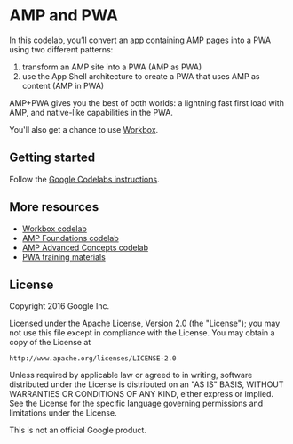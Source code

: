 # AMP and PWA

In this codelab, you’ll convert an app containing AMP pages into a PWA using two different patterns:

1. transform an AMP site into a PWA (AMP as PWA)
2. use the App Shell architecture to create a PWA that uses AMP as content (AMP in PWA)

AMP+PWA gives you the best of both worlds: a lightning fast first load with AMP, and native-like capabilities in the PWA.

You'll also get a chance to use [Workbox](https://workboxjs.org/).

## Getting started

Follow the [Google Codelabs instructions](https://codelabs.developers.google.com/codelabs/amp-pwa-workbox/index.html?index=..%2F..%2Findex#0).

## More resources

* [Workbox codelab](https://codelabs.developers.google.com/codelabs/workbox-lab/#0)
* [AMP Foundations codelab](https://codelabs.developers.google.com/codelabs/accelerated-mobile-pages-foundations/#0)
* [AMP Advanced Concepts codelab](https://codelabs.developers.google.com/codelabs/accelerated-mobile-pages/#0)
* [PWA training materials](https://developers.google.com/web/ilt/pwa/)

## License

Copyright 2016 Google Inc.

Licensed under the Apache License, Version 2.0 (the "License");
you may not use this file except in compliance with the License.
You may obtain a copy of the License at

    http://www.apache.org/licenses/LICENSE-2.0

Unless required by applicable law or agreed to in writing, software
distributed under the License is distributed on an "AS IS" BASIS,
WITHOUT WARRANTIES OR CONDITIONS OF ANY KIND, either express or implied.
See the License for the specific language governing permissions and
limitations under the License.

This is not an official Google product.
